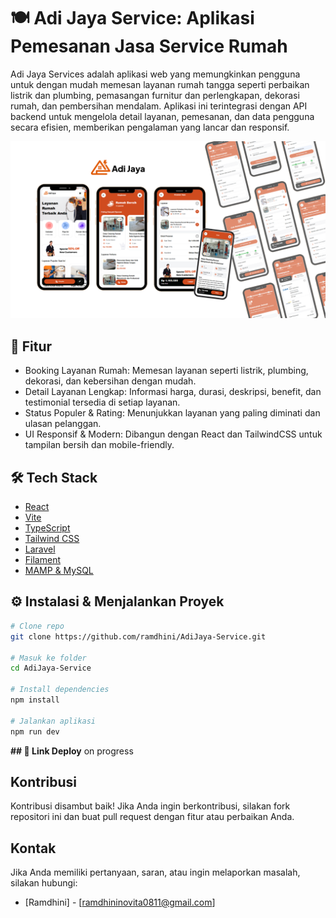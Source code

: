 # 🍽️ Adi Jaya Service: Aplikasi Pemesanan Jasa Service Rumah

Adi Jaya Services adalah aplikasi web yang memungkinkan pengguna untuk dengan mudah memesan layanan rumah tangga seperti perbaikan listrik dan plumbing, pemasangan furnitur dan perlengkapan, dekorasi rumah, dan pembersihan mendalam. Aplikasi ini terintegrasi dengan API backend untuk mengelola detail layanan, pemesanan, dan data pengguna secara efisien, memberikan pengalaman yang lancar dan responsif.

![image alt](https://github.com/ramdhini/AdiJaya-Service/blob/f80c9c1727ac0dfdf0596c04474b3e41089122ea/mockup-adijaya.png)

## 🚀 Fitur

- Booking Layanan Rumah: Memesan layanan seperti listrik, plumbing, dekorasi, dan kebersihan dengan mudah.
- Detail Layanan Lengkap: Informasi harga, durasi, deskripsi, benefit, dan testimonial tersedia di setiap layanan.
- Status Populer & Rating: Menunjukkan layanan yang paling diminati dan ulasan pelanggan.
- UI Responsif & Modern: Dibangun dengan React dan TailwindCSS untuk tampilan bersih dan mobile-friendly.


## 🛠️ Tech Stack
- [React](https://reactjs.org/)
- [Vite](https://vitejs.dev/) 
- [TypeScript](https://www.typescriptlang.org/) 
- [Tailwind CSS](https://tailwindcss.com/)
- [Laravel](https://laravel.com/)
- [Filament](https://filamentphp.com/)
- [MAMP & MySQL](https://www.mamp.info/en/windows/)

## ⚙️ Instalasi & Menjalankan Proyek

```bash
# Clone repo
git clone https://github.com/ramdhini/AdiJaya-Service.git

# Masuk ke folder
cd AdiJaya-Service

# Install dependencies
npm install

# Jalankan aplikasi
npm run dev
```

**## 📸 Link Deploy**
on progress


## Kontribusi
Kontribusi disambut baik! Jika Anda ingin berkontribusi, silakan fork repositori ini dan buat pull request dengan fitur atau perbaikan Anda.



## Kontak
Jika Anda memiliki pertanyaan, saran, atau ingin melaporkan masalah, silakan hubungi:

* [Ramdhini] - [ramdhininovita0811@gmail.com]



